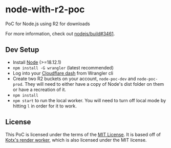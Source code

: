 # node-with-r2-poc
PoC for Node.js using R2 for downloads

For more information, check out [nodejs/build#3461](https://github.com/nodejs/build/issues/3461).

## Dev Setup
 * Install [Node](https://nodejs.org) (>=18.12.1)
 * `npm install -G wrangler` (latest recommended)
 * Log into your [Cloudflare dash](https://dash.cloudflare.com) from Wrangler cli
 * Create two R2 buckets on your account, `node-poc-dev` and `node-poc-prod`. They will need to either have a copy of Node's dist folder on them or have a recreation of it.
 * `npm install`
 * `npm start` to run the local worker. You will need to turn off local mode by hitting `l` in order for it to work.

## License
This PoC is licensed under the terms of the [MIT License](./LICENSE.md). It is based off of [Kotx's render worker](https://github.com/kotx/render), which is also licensed under the MIT license.
